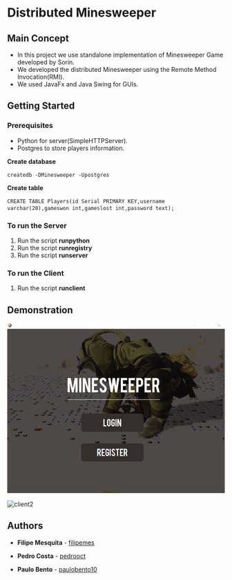 # Distributed Minesweeper

## Main Concept

* In this project we use standalone implementation of Minesweeper Game developed by Sorin.
* We developed the distributed Minesweeper using the Remote Method Invocation(RMI).
* We used JavaFx and Java Swing for GUIs.

## Getting Started

### Prerequisites

* Python for server(SimpleHTTPServer).
* Postgres to store players information. 

**Create database**
```
createdb -DMinesweeper -Upostgres
```

**Create table**
```
CREATE TABLE Players(id Serial PRIMARY KEY,username varchar(20),gameswon int,gameslost int,password text);
```

### To run the Server

1. Run the script **runpython**
2. Run the script **runregistry**
3. Run the script **runserver**

### To run the Client

1. Run the script **runclient**

## Demonstration

![client1](screenshots/client1.gif)

![client2](screenshots/client2.gif)

## Authors

* **Filipe Mesquita** - [filipemes](https://github.com/filipemes)

* **Pedro Costa** - [pedrooct](https://github.com/pedrooct)

* **Paulo Bento** - [paulobento10](https://github.com/paulobento10)




